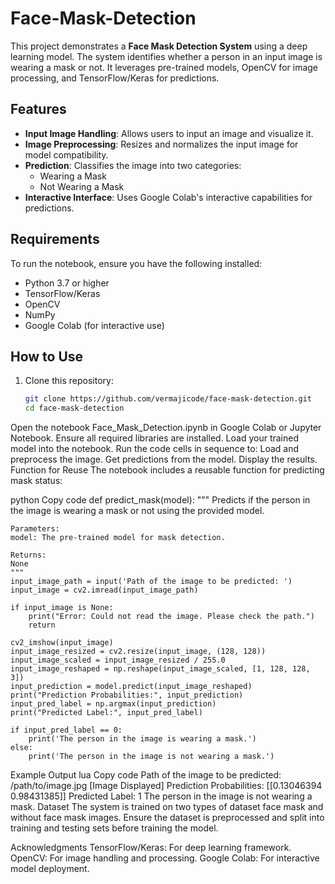 # Face-Mask-Detection

This project demonstrates a **Face Mask Detection System** using a deep learning model. The system identifies whether a person in an input image is wearing a mask or not. It leverages pre-trained models, OpenCV for image processing, and TensorFlow/Keras for predictions.

## Features
- **Input Image Handling**: Allows users to input an image and visualize it.
- **Image Preprocessing**: Resizes and normalizes the input image for model compatibility.
- **Prediction**: Classifies the image into two categories:
  - Wearing a Mask
  - Not Wearing a Mask
- **Interactive Interface**: Uses Google Colab's interactive capabilities for predictions.

## Requirements
To run the notebook, ensure you have the following installed:
- Python 3.7 or higher
- TensorFlow/Keras
- OpenCV
- NumPy
- Google Colab (for interactive use)

## How to Use
1. Clone this repository:
   ```bash
   git clone https://github.com/vermajicode/face-mask-detection.git
   cd face-mask-detection
Open the notebook Face_Mask_Detection.ipynb in Google Colab or Jupyter Notebook.
Ensure all required libraries are installed.
Load your trained model into the notebook.
Run the code cells in sequence to:
Load and preprocess the image.
Get predictions from the model.
Display the results.
Function for Reuse
The notebook includes a reusable function for predicting mask status:

python
Copy code
def predict_mask(model):
    """
    Predicts if the person in the image is wearing a mask or not using the provided model.

    Parameters:
    model: The pre-trained model for mask detection.

    Returns:
    None
    """
    input_image_path = input('Path of the image to be predicted: ')
    input_image = cv2.imread(input_image_path)
    
    if input_image is None:
        print("Error: Could not read the image. Please check the path.")
        return

    cv2_imshow(input_image)
    input_image_resized = cv2.resize(input_image, (128, 128))
    input_image_scaled = input_image_resized / 255.0
    input_image_reshaped = np.reshape(input_image_scaled, [1, 128, 128, 3])
    input_prediction = model.predict(input_image_reshaped)
    print("Prediction Probabilities:", input_prediction)
    input_pred_label = np.argmax(input_prediction)
    print("Predicted Label:", input_pred_label)
    
    if input_pred_label == 0:
        print('The person in the image is wearing a mask.')
    else:
        print('The person in the image is not wearing a mask.')
Example Output
lua
Copy code
Path of the image to be predicted: /path/to/image.jpg
[Image Displayed]
Prediction Probabilities: [[0.13046394 0.98431385]]
Predicted Label: 1
The person in the image is not wearing a mask.
Dataset
The system is trained on two types of dataset face mask and without face mask images. Ensure the dataset is preprocessed and split into training and testing sets before training the model.

Acknowledgments
TensorFlow/Keras: For deep learning framework.
OpenCV: For image handling and processing.
Google Colab: For interactive model deployment.
